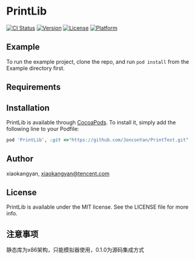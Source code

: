 # PrintLib

[![CI Status](https://img.shields.io/travis/xiaokangyan/PrintLib.svg?style=flat)](https://travis-ci.org/xiaokangyan/PrintLib)
[![Version](https://img.shields.io/cocoapods/v/PrintLib.svg?style=flat)](https://cocoapods.org/pods/PrintLib)
[![License](https://img.shields.io/cocoapods/l/PrintLib.svg?style=flat)](https://cocoapods.org/pods/PrintLib)
[![Platform](https://img.shields.io/cocoapods/p/PrintLib.svg?style=flat)](https://cocoapods.org/pods/PrintLib)

## Example

To run the example project, clone the repo, and run `pod install` from the Example directory first.

## Requirements

## Installation

PrintLib is available through [CocoaPods](https://cocoapods.org). To install
it, simply add the following line to your Podfile:

```ruby
pod 'PrintLib', :git =>"https://github.com/JonconYan/PrintTest.git"
```

## Author

xiaokangyan, xiaokangyan@tencent.com

## License

PrintLib is available under the MIT license. See the LICENSE file for more info.

## 注意事项

静态库为x86架构，只能模拟器使用，0.1.0为源码集成方式
